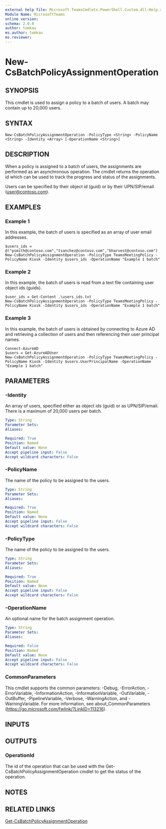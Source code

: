 ```yaml
---
external help file: Microsoft.TeamsCmdlets.PowerShell.Custom.dll-Help.xml
Module Name: MicrosoftTeams
online version:
schema: 2.0.0
author: tomkau
ms.author: tomkau
ms.reviewer:
---
```


# New-CsBatchPolicyAssignmentOperation

## SYNOPSIS
This cmdlet is used to assign a policy to a batch of users.  A batch may contain up to 20,000 users.

## SYNTAX

```
New-CsBatchPolicyAssignmentOperation -PolicyType <String> -PolicyName <String> -Identity <Array> [-OperationName <String>]
```

## DESCRIPTION
When a policy is assigned to a batch of users, the assignments are performed as an asynchronous operation.  The cmdlet returns the operation id which can be used to track the progress and status of the assignments.

Users can be specified by their object id (guid) or by their UPN/SIP/email (user@contoso.com).

## EXAMPLES

### Example 1
In this example, the batch of users is specified as an array of user email addresses.

```
$users_ids = @("psmith@contoso.com","tsanchez@contoso.com","bharvest@contoso.com")
New-CsBatchPolicyAssignmentOperation -PolicyType TeamsMeetingPolicy -PolicyName Kiosk -Identity $users_ids -OperationName "Example 1 batch"
```

### Example 2
In this example, the batch of users is read from a text file containing user object ids (guids).

```
$user_ids = Get-Content .\users_ids.txt
New-CsBatchPolicyAssignmentOperation -PolicyType TeamsMeetingPolicy -PolicyName Kiosk -Identity $users_ids -OperationName "Example 1 batch"
```

### Example 3
In this example, the batch of users is obtained by connecting to Azure AD and retrieving a collection of users and then referencing their user principal names.

```
Connect-AzureAD
$users = Get-AzureADUser
New-CsBatchPolicyAssignmentOperation -PolicyType TeamsMeetingPolicy -PolicyName Kiosk -Identity $users.UserPrincipalName -OperationName "Example 1 batch"
```

## PARAMETERS

### -Identity
An array of users, specified either as object ids (guid) or as UPN/SIP/email.  There is a maximum of 20,000 users per batch.

```yaml
Type: String
Parameter Sets:
Aliases:

Required: True
Position: Named
Default value: None
Accept pipeline input: False
Accept wildcard characters: False
```

### -PolicyName
The name of the policy to be assigned to the users.

```yaml
Type: String
Parameter Sets:
Aliases:

Required: True
Position: Named
Default value: None
Accept pipeline input: False
Accept wildcard characters: False
```

### -PolicyType
The name of the policy to be assigned to the users.

```yaml
Type: String
Parameter Sets:
Aliases:

Required: True
Position: Named
Default value: None
Accept pipeline input: False
Accept wildcard characters: False
```

### -OperationName
An optional name for the batch assignment operation.

```yaml
Type: String
Parameter Sets:
Aliases:

Required: False
Position: Named
Default value: None
Accept pipeline input: False
Accept wildcard characters: False
```

### CommonParameters
This cmdlet supports the common parameters: -Debug, -ErrorAction, -ErrorVariable, -InformationAction, -InformationVariable, -OutVariable, -OutBuffer, -PipelineVariable, -Verbose, -WarningAction, and -WarningVariable.
For more information, see about_CommonParameters (https://go.microsoft.com/fwlink/?LinkID=113216).

## INPUTS

## OUTPUTS

### OperationId
The id of the operation that can be used with the Get-CsBatchPolicyAssignmentOperation cmdlet to get the status of the operation.

## NOTES

## RELATED LINKS

[Get-CsBatchPolicyAssignmentOperation]()
